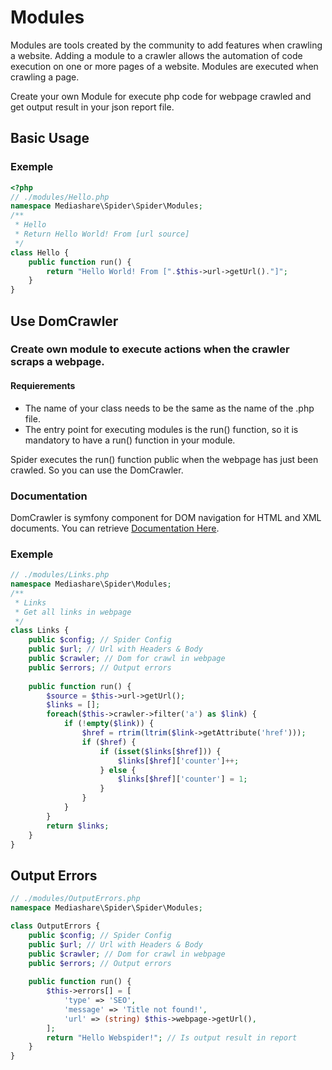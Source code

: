 # Modules
Modules are tools created by the community to add features when crawling a website.
Adding a module to a crawler allows the automation of code execution on one or more pages of a website. Modules are executed when crawling a page.

Create your own Module for execute php code for webpage crawled and get output result in your json report file.


## Basic Usage
### Exemple
```php
<?php
// ./modules/Hello.php
namespace Mediashare\Spider\Spider\Modules;
/**
 * Hello
 * Return Hello World! From [url source]
 */
class Hello {
    public function run() { 
        return "Hello World! From [".$this->url->getUrl()."]";
    }
}
```

## Use DomCrawler
### Create own module to execute actions when the crawler scraps a webpage. 
#### Requierements
- The name of your class needs to be the same as the name of the .php file.
- The entry point for executing modules is the run() function, so it is mandatory to have a run() function in your module.
  
Spider executes the run() function public when the webpage has just been crawled. So you can use the DomCrawler.
### Documentation
DomCrawler is symfony component for DOM navigation for HTML and XML documents. You can retrieve [Documentation Here](https://symfony.com/doc/current/components/dom_crawler.html#usage).
### Exemple
```php
// ./modules/Links.php
namespace Mediashare\Spider\Modules;
/**
 * Links
 * Get all links in webpage
 */
class Links {
    public $config; // Spider Config
    public $url; // Url with Headers & Body
    public $crawler; // Dom for crawl in webpage
    public $errors; // Output errors
    
    public function run() { 
        $source = $this->url->getUrl();
        $links = [];
        foreach($this->crawler->filter('a') as $link) {
            if (!empty($link)) {
                $href = rtrim(ltrim($link->getAttribute('href')));
                if ($href) {
                    if (isset($links[$href])) {
                        $links[$href]['counter']++;
                    } else {
                        $links[$href]['counter'] = 1;
                    }
                }
            }
        }
        return $links;
    }
}
```

## Output Errors
```php
// ./modules/OutputErrors.php
namespace Mediashare\Spider\Spider\Modules;

class OutputErrors {
    public $config; // Spider Config
    public $url; // Url with Headers & Body
    public $crawler; // Dom for crawl in webpage
    public $errors; // Output errors
    
    public function run() { 
        $this->errors[] = [
            'type' => 'SEO',
            'message' => 'Title not found!',
            'url' => (string) $this->webpage->getUrl(),
        ];
        return "Hello Webspider!"; // Is output result in report 
    }
}
```